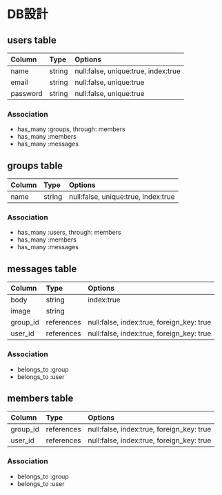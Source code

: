 # DB設計

## users table

| Column     | Type        | Options                                   |
|:-----------|:------------|:------------------------------------------|
| name       | string      | null:false, unique:true, index:true       |
| email      | string      | null:false, unique:true                   |
| password   | string      | null:false, unique:true                   |

### Association
* has_many :groups, through: members
* has_many :members
* has_many :messages


## groups table

| Column     | Type        | Options                                   |
|:-----------|:------------|:------------------------------------------|
| name       | string      | null:false, unique:true, index:true       |

### Association
* has_many :users, through: members
* has_many :members
* has_many :messages


## messages table

| Column     | Type        | Options                                   |
|:-----------|:------------|:------------------------------------------|
| body       | string      | index:true                                |
| image      | string      |                                           |
| group_id   | references  | null:false, index:true, foreign_key: true |
| user_id    | references  | null:false, index:true, foreign_key: true |

### Association
* belongs_to :group
* belongs_to :user


## members table

| Column     | Type        | Options                                   |
|:-----------|:------------|:------------------------------------------|
| group_id   | references  | null:false, index:true, foreign_key: true |
| user_id    | references  | null:false, index:true, foreign_key: true |

### Association
* belongs_to :group
* belongs_to :user




